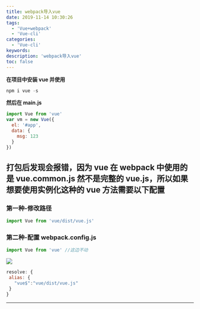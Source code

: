 ```yaml
---
title: webpack导入vue
date: 2019-11-14 10:30:26
tags:
  - 'Vue+webpack'
  - 'Vue-cli'
categories:
  - 'Vue-cli'
keywords:
description: 'webpack导入vue'
toc: false
---
```


**在项目中安装 vue 并使用**

```js
npm i vue -s
```

**然后在 main.js**

```js
import Vue from 'vue'
var vm = new Vue({
  el: '#app',
  data: {
    msg: 123
  }
})
```

## 打包后发现会报错，因为 vue 在 webpack 中使用的是 vue.common.js 然不是完整的 vue.js，所以如果想要使用实例化这种的 vue 方法需要以下配置

### 第一种-修改路径

```js
import Vue from 'vue/dist/vue.js'
```

### 第二种-配置 webpack.config.js

```js
import Vue from 'vue' //这边不动
```

![](https://wx2.sinaimg.cn/large/ed984376ly1g8xd63gi9rj20r00ect8w.jpg)

```js
resolve: {
 alias: {
   "vue$":"vue/dist/vue.js"
 }
}
```

---
